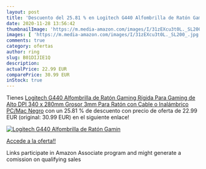 ```yaml
---
layout: post
title: 'Descuento del 25.81 % en Logitech G440 Alfombrilla de Ratón Gamin'
date: 2020-11-28 13:56:42
thumbnailImage: 'https://m.media-amazon.com/images/I/31zEXcu3t0L._SL200_.jpg'
images: [ 'https://m.media-amazon.com/images/I/31zEXcu3t0L._SL200_.jpg' ]
comments: true
category: ofertas
author: ring
slug: B01DIJIE1Q
description:
actualPrice: 22.99 EUR
comparePrice: 30.99 EUR
inStock: true
---
```


Tienes [Logitech G440 Alfombrilla de Ratón Gaming Rígida  Para Gaming de Alto DPI  340 x 280mm  Grosor 3mm  Para Ratón con Cable o Inalámbrico PC/Mac   Negro](https://www.amazon.es/dp/B01DIJIE1Q/?tag=tolees-21) con un 25.81 % de descuento con precio de oferta de 22.99 EUR (original: 30.99 EUR) en el siguiente enlace!

[![Logitech G440 Alfombrilla de Ratón Gamin](https://m.media-amazon.com/images/I/31zEXcu3t0L._SL200_.jpg)](https://www.amazon.es/dp/B01DIJIE1Q/?tag=tolees-21)

[Accede a la oferta!!](https://www.amazon.es/dp/B01DIJIE1Q/?tag=tolees-21)

Links participate in Amazon Associate program and might generate a comission on qualifying sales


